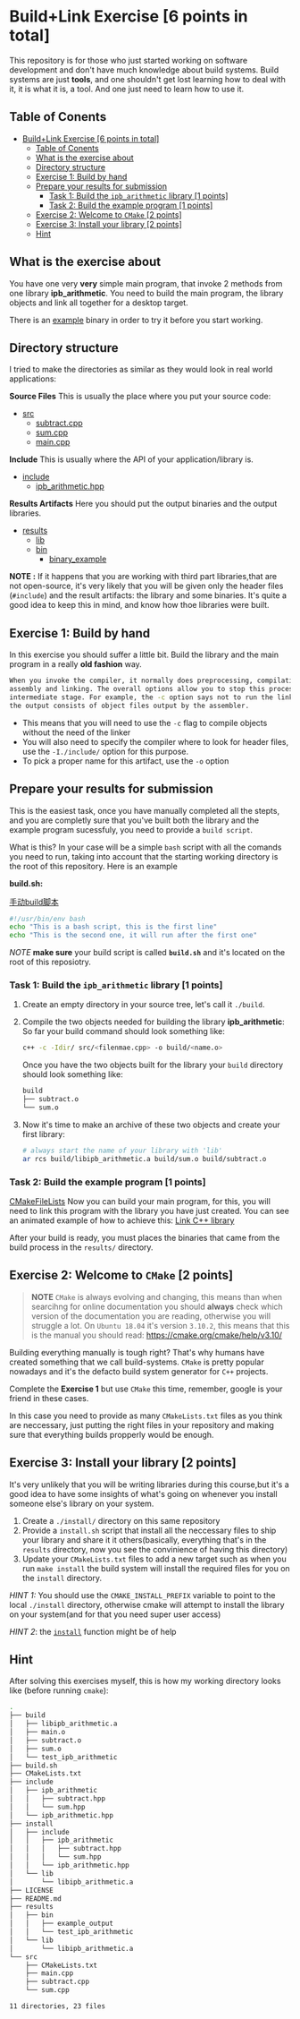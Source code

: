 # Build+Link Exercise [6 points in total]

This repository is for those who just started working on software development
and don't have much knowledge about build systems. Build systems are just
**tools**, and one shouldn't get lost learning how to deal with it, it is what
it is, a tool. And one just need to learn how to use it.

## Table of Conents

- [Build+Link Exercise [6 points in total]](#buildlink-exercise-6-points-in-total)
  - [Table of Conents](#table-of-conents)
  - [What is the exercise about](#what-is-the-exercise-about)
  - [Directory structure](#directory-structure)
  - [Exercise 1: Build by hand](#exercise-1-build-by-hand)
  - [Prepare your results for submission](#prepare-your-results-for-submission)
    - [Task 1: Build the `ipb_arithmetic` library [1 points]](#task-1-build-the-ipbarithmetic-library-1-points)
    - [Task 2: Build the example program [1 points]](#task-2-build-the-example-program-1-points)
  - [Exercise 2: Welcome to `CMake` [2 points]](#exercise-2-welcome-to-cmake-2-points)
  - [Exercise 3: Install your library [2 points]](#exercise-3-install-your-library-2-points)
  - [Hint](#hint)

## What is the exercise about

You have one very **very** simple main program, that invoke 2 methods from one
library **ipb_arithmetic**. You need to build the main program, the library
objects and link all together for a desktop target.

There is an [example](./results/bin/example_output) binary in order to try it
before you start working.

## Directory structure

I tried to make the directories as similar as they would look in real world
applications:

**Source Files** This is usually the place where you put your source code:

- [src](./src)
  - [subtract.cpp](./src/subtract.cpp)
  - [sum.cpp](./src/sum.cpp)
  - [main.cpp](./src/main.cpp)

**Include** This is usually where the API of your application/library is.

- [include](./include)
  - [ipb_arithmetic.hpp](./include/ipb_arithmetic.hpp)

**Results Artifacts** Here you should put the output binaries and the output
libraries.

- [results](./results)
  - [lib](./results//lib)
  - [bin](./results/bin)
    - [binary_example](./results/bin/example_output)

**NOTE :** If it happens that you are working with third part libraries,that are
not open-source, it's very likely that you will be given only the header files
(`#include`) and the result artifacts: the library and some binaries. It's quite
a good idea to keep this in mind, and know how thoe libraries were built.

## Exercise 1: Build by hand

In this exercise you should suffer a little bit. Build the library and the main
program in a really **old fashion** way.

```sh
When you invoke the compiler, it normally does preprocessing, compilation,
assembly and linking. The overall options allow you to stop this process at an
intermediate stage. For example, the -c option says not to run the linker. Then
the output consists of object files output by the assembler.
```

- This means that you will need to use the `-c` flag to compile objects without
  the need of the linker
- You will also need to specify the compiler where to look for header files, use
  the `-I./include/` option for this purpose.
- To pick a proper name for this artifact, use the `-o` option

## Prepare your results for submission

This is the easiest task, once you have manually completed all the stepts, and
you are completly sure that you've built both the library and the example
program sucessfuly, you need to provide a `build script`.

What is this? In your case will be a simple `bash` script with all the comands
you need to run, taking into account that the starting working directory is the
root of this repository. Here is an example

**build.sh:**

[手动build脚本](build.sh)
```bash
#!/usr/bin/env bash
echo "This is a bash script, this is the first line"
echo "This is the second one, it will run after the first one"
```

_NOTE_ **make sure** your build script is called **`build.sh`** and it's located
on the root of this reposiotry.

### Task 1: Build the `ipb_arithmetic` library [1 points]

1. Create an empty directory in your source tree, let's call it `./build`.
1. Compile the two objects needed for building the library **ipb_arithmetic**:
   So far your build command should look something like:

   ```sh
   c++ -c -Idir/ src/<filenmae.cpp> -o build/<name.o>
   ```

   Once you have the two objects built for the library your `build` directory
   should look something like:

   ```sh
   build
   ├── subtract.o
   └── sum.o
   ```

1. Now it's time to make an archive of these two objects and create your first
   library:

   ```sh
   # always start the name of your library with 'lib'
   ar rcs build/libipb_arithmetic.a build/sum.o build/subtract.o
   ```

### Task 2: Build the example program [1 points]

[CMakeFileLists](CMakeLists.txt)
Now you can build your main program, for this, you will need to link this
program with the library you have just created. You can see an animated example
of how to achieve this: [Link C++ library](http://lmgtfy.com/?q=link+c%2B%2B+library)

After your build is ready, you must places the binaries that came from the build
process in the `results/` directory.

## Exercise 2: Welcome to `CMake` [2 points]

> **NOTE** `CMake` is always evolving and changing, this means than when
> searcihng for online documentation you should **always** check which version
> of the documentation you are reading, otherwise you will struggle a lot. On
> `Ubuntu 18.04` it's version `3.10.2`, this means that this is the manual you
> should read: https://cmake.org/cmake/help/v3.10/

Building
everything manually is tough right? That's why humans have created something
that we call build-systems. `CMake` is pretty popular nowadays and it's the
defacto build system generator for `C++` projects.

Complete the **Exercise 1** but use `CMake` this time, remember, google is your
friend in these cases.

In this case you need to provide as many `CMakeLists.txt` files as you think are
neccessary, just putting the right files in your repository and making sure that
everything builds propperly would be enough.

## Exercise 3: Install your library [2 points]

It's very unlikely that you will be writing libraries during this course,but
it's a good idea to have some insights of what's going on whenever you install
someone else's library on your system.

1. Create a `./install/` directory on this same repository
2. Provide a `install.sh` script that install all the neccessary files to ship
   your library and share it it others(basically, everything that's in the
   `results` directory, now you see the convinience of having this directory)
3. Update your `CMakeLists.txt` files to add a new target such as when you run
   `make install` the build system will install the required files for you on
   the `install` directory.

_HINT 1:_ You should use the `CMAKE_INSTALL_PREFIX` variable to point to the
local `./install` directory, otherwise cmake will attempt to install the library
on your system(and for that you need super user access)

_HINT 2_: the [`install`](https://cmake.org/cmake/help/v3.10/command/install.html) function might be of help

## Hint

After solving this exercises myself, this is how my working directory looks
like (before running `cmake`):

```sh
.
├── build
│   ├── libipb_arithmetic.a
│   ├── main.o
│   ├── subtract.o
│   ├── sum.o
│   └── test_ipb_arithmetic
├── build.sh
├── CMakeLists.txt
├── include
│   ├── ipb_arithmetic
│   │   ├── subtract.hpp
│   │   └── sum.hpp
│   └── ipb_arithmetic.hpp
├── install
│   ├── include
│   │   ├── ipb_arithmetic
│   │   │   ├── subtract.hpp
│   │   │   └── sum.hpp
│   │   └── ipb_arithmetic.hpp
│   └── lib
│       └── libipb_arithmetic.a
├── LICENSE
├── README.md
├── results
│   ├── bin
│   │   ├── example_output
│   │   └── test_ipb_arithmetic
│   └── lib
│       └── libipb_arithmetic.a
└── src
    ├── CMakeLists.txt
    ├── main.cpp
    ├── subtract.cpp
    └── sum.cpp

11 directories, 23 files
```
